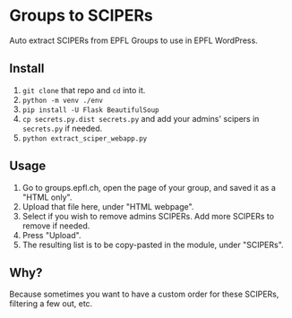 # Groups to SCIPERs
Auto extract SCIPERs from EPFL Groups to use in EPFL WordPress.

## Install
1. `git clone` that repo and `cd` into it.
1. `python -m venv ./env`
1. `pip install -U Flask BeautifulSoup`
1. `cp secrets.py.dist secrets.py` and add your admins' scipers in `secrets.py` if needed.
1. `python extract_sciper_webapp.py`

## Usage
1. Go to groups.epfl.ch, open the page of your group, and saved it as a "HTML only".
1. Upload that file here, under "HTML webpage".
1. Select if you wish to remove admins SCIPERs. Add more SCIPERs to remove if needed.
1. Press "Upload".
1. The resulting list is to be copy-pasted in the module, under "SCIPERs".

## Why?
Because sometimes you want to have a custom order for these SCIPERs, filtering a few out, etc.
